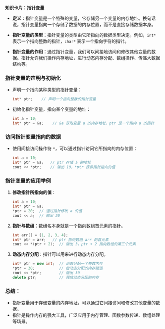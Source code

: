 **知识卡片：指针变量**

- **定义**：指针变量是一个特殊的变量，它存储另一个变量的内存地址。换句话说，指针变量指向一个存储了数据的内存位置，而不是直接存储数据本身。

- **指针变量的类型**：指针变量的类型由它所指向的数据类型决定。例如，`int*` 表示一个指向整数的指针，`char*` 表示一个指向字符的指针。

- **指针变量的作用**：通过指针变量，我们可以间接地访问和修改其他变量的数据。指针允许我们操作内存地址，进行动态内存分配、数组操作、传递大数据结构等。

### **指针变量的声明与初始化**

- 声明一个指向某种类型的指针变量：
  ```cpp
  int* ptr;    // 声明一个指向整数的指针变量
  ```

- 初始化指针变量，指向某个变量的地址：
  ```cpp
  int a = 10;
  int* ptr = &a;    // &a 获取变量 a 的内存地址，ptr 是一个指向 a 的指针
  ```

### **访问指针变量指向的数据**

- 使用间接访问操作符 `*`，可以通过指针访问它所指向的内存位置：
  ```cpp
  int a = 10;
  int* ptr = &a;   // ptr 存储 a 的地址
  cout << *ptr;    // 输出 10，*ptr 表示指针指向的值
  ```

### **指针变量的应用举例**

1. **修改指针所指向的值**：
   ```cpp
   int a = 10;
   int* ptr = &a;
   *ptr = 20;  // 通过指针修改 a 的值
   cout << a;  // 输出 20
   ```

2. **指针与数组**：数组名本身就是一个指向数组首元素的指针。
   ```cpp
   int arr[] = {1, 2, 3, 4};
   int* ptr = arr;   // ptr 指向数组 arr 的首元素
   cout << *(ptr + 2);  // 输出 3，ptr + 2 指向数组的第三个元素
   ```

3. **动态内存分配**：指针可以用来进行动态内存分配。
   ```cpp
   int* ptr = new int;  // 动态分配一个整数内存
   *ptr = 30;           // 给动态分配的内存赋值
   cout << *ptr;        // 输出 30
   delete ptr;          // 释放动态分配的内存
   ```

### **总结：**
- 指针变量用于存储变量的内存地址，可以通过它间接访问和修改其他变量的数据。
- 指针是操作内存的强大工具，广泛应用于内存管理、函数参数传递、数组处理等场景。